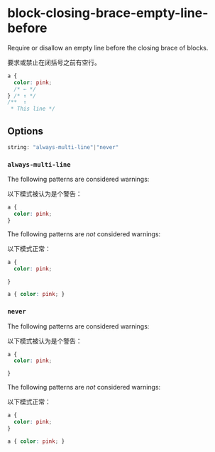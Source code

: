# block-closing-brace-empty-line-before

Require or disallow an empty line before the closing brace of blocks.

要求或禁止在闭括号之前有空行。

```css
a {
  color: pink;
  /* ← */
} /* ↑ */
/**  ↑
 * This line */
```

## Options

```js
string: "always-multi-line"|"never"
```

### `always-multi-line`

The following patterns are considered warnings:

以下模式被认为是个警告：

```css
a {
  color: pink;
}
```

The following patterns are *not* considered warnings:

以下模式正常：

```css
a {
  color: pink;

}
```

```css
a { color: pink; }
```

### `never`

The following patterns are considered warnings:

以下模式被认为是个警告：

```css
a {
  color: pink;

}
```

The following patterns are *not* considered warnings:

以下模式正常：

```css
a {
  color: pink;
}
```

```css
a { color: pink; }
```
